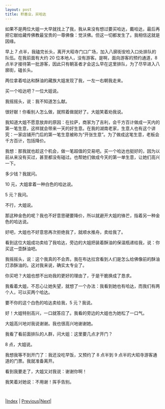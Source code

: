 ```yaml
---
layout: post
title: 积善业，买哈达
---
```


如果不是两位大姐一大早就找上了我，我从来没有想过要买哈达，戴哈达，最后再把它献给藏传佛教最宝贵的一尊佛像：觉沃佛。但这一切都发生了。我相信这就是因缘。

早上 7 点半，我磕完长头，离开大昭寺门口广场，加入八廓街安检入口处排队的队伍。在我前面有大约 20 位本地人，没有游客。是啊，面向游客的预约通道，8 点半才接待第一批游客，因此只有朝圣者才会这么早在这里排队，为了尽早进入八廓街，磕长头。

两位拿着哈达和酥油的藏族大姐发现了我，一左一右朝我走来。

买一个哈达吧？一位大姐说。

我摇摇头，说：我不知道怎么献。

很好献！你看别人怎么做，就照着做就好了。大姐笑着劝我说。

我知道大姐不愿意放弃的原因：在拉萨，商家为了吉利，会千方百计做成一天内的第一笔生意，这样就会带来一天的好生意。在我的湖南老家，生意人也有这个讲究：一家店铺开门后的第一笔生意被称为“开张生意”。为了做成这笔生意，老板会千方百计，包括降价。

我想：那我就也趁这个机会，做一笔超值的交易吧。买一个哈达也挺好的，因为以前从来没有买过，甚至都没有碰过。也帮她们做成今天的第一单生意，让她们高兴一下。

多少钱？我就问。

10 元，大姐拿着一种白色的哈达说。

5 元？我问。

不行，大姐说。

那这种金色的呢？我也不好意思硬要降价，所以就避开大姐的锋芒，指着另一种金色的哈达说。

好吧，大姐也不好意思再次拒绝我了，就顺水推舟，卖给我了。

看到这位大姐成功卖给了我哈达，旁边的大姐把装着酥油的保温瓶递给我，说：你买这一壶酥油吧。

我摇摇头，说：这个我真的不会弄。我在布达拉宫看到人们是怎么给佛像前的酥油灯添酥油的。这对我来说，确实太专业了。

你买吧？大姐也想不出劝我的更好的理由了，于是干脆换成了恳求。

我看着大姐，不忍心让她失望，就想了一个办法：我看到她也有哈达，而我们有两个人，可以买两个哈达。

要不你的这个白色的哈达卖给我，5 元？我说。

好！大姐特别高兴，一口就答应了。我看的旁边的大姐也为她松了一口气。

大姐高兴地对我说谢谢。我也很高兴地谢谢她。

我看了看前面排队的人群，问大姐：这里要几点才开门？

8 点，大姐说。

我想我等不到开门了：我还没吃早饭，又预约了 8 点半到 9 点半的大昭寺游客通道的门票。我就准备离开。

看到我要走了，大姐又对我说：谢谢你啊！

我笑着对她说：不用谢！挥手告别。

<br/>

|[Index](../) | [Previous](13-kechangtou)|[Next](15-tiancha)|
